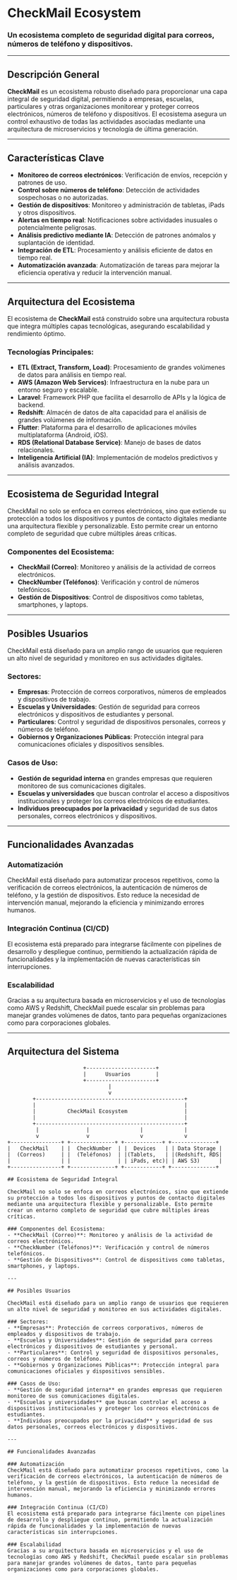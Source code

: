 # CheckMail Ecosystem

### Un ecosistema completo de seguridad digital para correos, números de teléfono y dispositivos.

---

## Descripción General

**CheckMail** es un ecosistema robusto diseñado para proporcionar una capa integral de seguridad digital, permitiendo a empresas, escuelas, particulares y otras organizaciones monitorear y proteger correos electrónicos, números de teléfono y dispositivos. El ecosistema asegura un control exhaustivo de todas las actividades asociadas mediante una arquitectura de microservicios y tecnología de última generación.

---

## Características Clave

- **Monitoreo de correos electrónicos**: Verificación de envíos, recepción y patrones de uso.
- **Control sobre números de teléfono**: Detección de actividades sospechosas o no autorizadas.
- **Gestión de dispositivos**: Monitoreo y administración de tabletas, iPads y otros dispositivos.
- **Alertas en tiempo real**: Notificaciones sobre actividades inusuales o potencialmente peligrosas.
- **Análisis predictivo mediante IA**: Detección de patrones anómalos y suplantación de identidad.
- **Integración de ETL**: Procesamiento y análisis eficiente de datos en tiempo real.
- **Automatización avanzada**: Automatización de tareas para mejorar la eficiencia operativa y reducir la intervención manual.

---

## Arquitectura del Ecosistema

El ecosistema de **CheckMail** está construido sobre una arquitectura robusta que integra múltiples capas tecnológicas, asegurando escalabilidad y rendimiento óptimo.

### Tecnologías Principales:
- **ETL (Extract, Transform, Load)**: Procesamiento de grandes volúmenes de datos para análisis en tiempo real.
- **AWS (Amazon Web Services)**: Infraestructura en la nube para un entorno seguro y escalable.
- **Laravel**: Framework PHP que facilita el desarrollo de APIs y la lógica de backend.
- **Redshift**: Almacén de datos de alta capacidad para el análisis de grandes volúmenes de información.
- **Flutter**: Plataforma para el desarrollo de aplicaciones móviles multiplataforma (Android, iOS).
- **RDS (Relational Database Service)**: Manejo de bases de datos relacionales.
- **Inteligencia Artificial (IA)**: Implementación de modelos predictivos y análisis avanzados.

---

## Ecosistema de Seguridad Integral

CheckMail no solo se enfoca en correos electrónicos, sino que extiende su protección a todos los dispositivos y puntos de contacto digitales mediante una arquitectura flexible y personalizable. Esto permite crear un entorno completo de seguridad que cubre múltiples áreas críticas.

### Componentes del Ecosistema:
- **CheckMail (Correo)**: Monitoreo y análisis de la actividad de correos electrónicos.
- **CheckNumber (Teléfonos)**: Verificación y control de números telefónicos.
- **Gestión de Dispositivos**: Control de dispositivos como tabletas, smartphones, y laptops.
  
---

## Posibles Usuarios

CheckMail está diseñado para un amplio rango de usuarios que requieren un alto nivel de seguridad y monitoreo en sus actividades digitales.

### Sectores:
- **Empresas**: Protección de correos corporativos, números de empleados y dispositivos de trabajo.
- **Escuelas y Universidades**: Gestión de seguridad para correos electrónicos y dispositivos de estudiantes y personal.
- **Particulares**: Control y seguridad de dispositivos personales, correos y números de teléfono.
- **Gobiernos y Organizaciones Públicas**: Protección integral para comunicaciones oficiales y dispositivos sensibles.

### Casos de Uso:
- **Gestión de seguridad interna** en grandes empresas que requieren monitoreo de sus comunicaciones digitales.
- **Escuelas y universidades** que buscan controlar el acceso a dispositivos institucionales y proteger los correos electrónicos de estudiantes.
- **Individuos preocupados por la privacidad** y seguridad de sus datos personales, correos electrónicos y dispositivos.

---

## Funcionalidades Avanzadas

### Automatización
CheckMail está diseñado para automatizar procesos repetitivos, como la verificación de correos electrónicos, la autenticación de números de teléfono, y la gestión de dispositivos. Esto reduce la necesidad de intervención manual, mejorando la eficiencia y minimizando errores humanos.

### Integración Continua (CI/CD)
El ecosistema está preparado para integrarse fácilmente con pipelines de desarrollo y despliegue continuo, permitiendo la actualización rápida de funcionalidades y la implementación de nuevas características sin interrupciones.

### Escalabilidad
Gracias a su arquitectura basada en microservicios y el uso de tecnologías como AWS y Redshift, CheckMail puede escalar sin problemas para manejar grandes volúmenes de datos, tanto para pequeñas organizaciones como para corporaciones globales.

---

## Arquitectura del Sistema

```plaintext
                        +----------------------+
                        |      Usuarios        |
                        +----------------------+
                                |
                                v
        +-----------------------------------------------+
        |                                               |
        |          CheckMail Ecosystem                  |
        |                                               |
        +-----------------------------------------------+
         |               |                |             |
         v               v                v             v
+----------------+ +--------------+ +------------+ +--------------+
|   CheckMail    | |  CheckNumber  | |  Devices   | | Data Storage |
|  (Correos)     | |  (Teléfonos)  | |(Tablets,   | |(Redshift, RDS|
|                | |               | | iPads, etc)| | AWS S3)      |
+----------------+ +--------------+ +------------+ +--------------+

## Ecosistema de Seguridad Integral

CheckMail no solo se enfoca en correos electrónicos, sino que extiende su protección a todos los dispositivos y puntos de contacto digitales mediante una arquitectura flexible y personalizable. Esto permite crear un entorno completo de seguridad que cubre múltiples áreas críticas.

### Componentes del Ecosistema:
- **CheckMail (Correo)**: Monitoreo y análisis de la actividad de correos electrónicos.
- **CheckNumber (Teléfonos)**: Verificación y control de números telefónicos.
- **Gestión de Dispositivos**: Control de dispositivos como tabletas, smartphones, y laptops.

---

## Posibles Usuarios

CheckMail está diseñado para un amplio rango de usuarios que requieren un alto nivel de seguridad y monitoreo en sus actividades digitales.

### Sectores:
- **Empresas**: Protección de correos corporativos, números de empleados y dispositivos de trabajo.
- **Escuelas y Universidades**: Gestión de seguridad para correos electrónicos y dispositivos de estudiantes y personal.
- **Particulares**: Control y seguridad de dispositivos personales, correos y números de teléfono.
- **Gobiernos y Organizaciones Públicas**: Protección integral para comunicaciones oficiales y dispositivos sensibles.

### Casos de Uso:
- **Gestión de seguridad interna** en grandes empresas que requieren monitoreo de sus comunicaciones digitales.
- **Escuelas y universidades** que buscan controlar el acceso a dispositivos institucionales y proteger los correos electrónicos de estudiantes.
- **Individuos preocupados por la privacidad** y seguridad de sus datos personales, correos electrónicos y dispositivos.

---

## Funcionalidades Avanzadas

### Automatización
CheckMail está diseñado para automatizar procesos repetitivos, como la verificación de correos electrónicos, la autenticación de números de teléfono, y la gestión de dispositivos. Esto reduce la necesidad de intervención manual, mejorando la eficiencia y minimizando errores humanos.

### Integración Continua (CI/CD)
El ecosistema está preparado para integrarse fácilmente con pipelines de desarrollo y despliegue continuo, permitiendo la actualización rápida de funcionalidades y la implementación de nuevas características sin interrupciones.

### Escalabilidad
Gracias a su arquitectura basada en microservicios y el uso de tecnologías como AWS y Redshift, CheckMail puede escalar sin problemas para manejar grandes volúmenes de datos, tanto para pequeñas organizaciones como para corporaciones globales.
